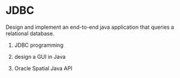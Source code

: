 JDBC
====

Design and implement an end-to-end java application that queries a relational database.

1. JDBC programming

2. design a GUI in Java

3. Oracle Spatial Java API
